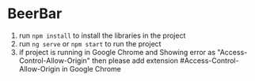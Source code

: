 # BeerBar 
1. run `npm install` to install the libraries in the project 
2. run  `ng serve` or `npm start` to run the project 
3. if project is running in Google Chrome and Showing error as "Access-Control-Allow-Origin" then please add extension #Access-Control-Allow-Origin in Google Chrome
